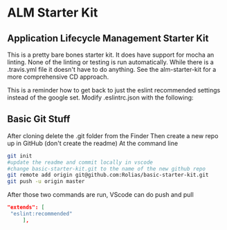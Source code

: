 # ALM Starter Kit

## Application Lifecycle Management Starter Kit

This is a pretty bare bones starter kit. It does have support for mocha an linting. None of the linting or testing is run automatically. While there is a .travis.yml file it doesn't have to do anything. See the alm-starter-kit for a more comprehensive CD approach.

This is a reminder how to get back to just the eslint recommended settings instead of the google set. Modify .eslintrc.json with the following:

## Basic Git Stuff

After cloning delete the .git folder from the Finder
Then create a new repo up in GitHub (don't create the readme)
At the command line

```bash
git init
#update the readme and commit locally in vscode
#change basic-starter-kit.git to the name of the new github repo
git remote add origin git@github.com:Rolias/basic-starter-kit.git
git push -u origin master
```
After those two commands are run, VScode can do push and pull

```json
"extends": [
 "eslint:recommended"
     ],
